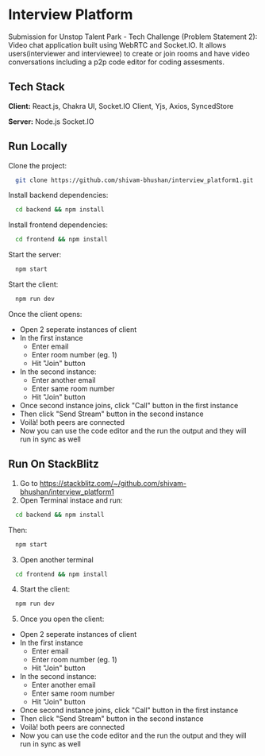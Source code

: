 # Interview Platform

Submission for Unstop Talent Park - Tech Challenge (Problem Statement 2):
<br/>
Video chat application built using WebRTC and Socket.IO. It allows users(interviewer and interviewee) to create or join rooms and have video conversations including a p2p code editor for coding assesments.

## Tech Stack

**Client:** React.js,
Chakra UI,
Socket.IO Client,
Yjs,
Axios,
SyncedStore

**Server:** Node.js
Socket.IO


## Run Locally

Clone the project:

```bash
  git clone https://github.com/shivam-bhushan/interview_platform1.git
```


Install backend dependencies:

```bash
  cd backend && npm install
```

Install frontend dependencies:

```bash
  cd frontend && npm install
```

Start the server:

```bash
  npm start
```

Start the client:

```bash
  npm run dev
```

Once the client opens:

- Open 2 seperate instances of client
- In the first instance
    - Enter email
    - Enter room number (eg. 1)
    - Hit "Join" button
- In the second instance:
    - Enter another email
    - Enter same room number
    - Hit "Join" button
- Once second instance joins, click "Call" button in the first instance
- Then click "Send Stream" button in the second instance
- Voilà! both peers are connected
- Now you can use the code editor and the run the output and they will run in sync as well

## Run On StackBlitz

1. Go to https://stackblitz.com/~/github.com/shivam-bhushan/interview_platform1 
2. Open Terminal instace and run:
```bash
  cd backend && npm install

```
Then:
```bash
  npm start

```

3. Open another terminal
```bash
  cd frontend && npm install
```

4. Start the client:

```bash
  npm run dev
```

5. Once you open the client:

- Open 2 seperate instances of client
- In the first instance
    - Enter email
    - Enter room number (eg. 1)
    - Hit "Join" button
- In the second instance:
    - Enter another email
    - Enter same room number
    - Hit "Join" button
- Once second instance joins, click "Call" button in the first instance
- Then click "Send Stream" button in the second instance
- Voilà! both peers are connected
- Now you can use the code editor and the run the output and they will run in sync as well
